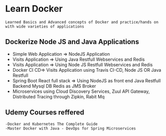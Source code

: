 # Learn Docker 

```
Learned Basics and Advanced concepts of Docker and practice/hands on with wide varieties of applications
````

## Dockerize Node JS and Java Applications

- Simple Web Application => NodeJS Application
- Visits Application => Using Java Restfull Webservices and Redis
- Visits Application => Using Node JS Restfull Webservices and Redis
- Docker CI CD=> Visits Application using Travis CI-CD, Node JS OR Java Restfull
- Spring Boot React full stack => 
Using NodeJS as front end
Java Restfull Backend
Mysql DB
Redis as JMS Broker
- Microservices using
Cloud Discovery Services,
Zuul API Gateway,
Distributed Tracing through Zipkin, Rabit Mq
## Udemy Courses reffered
````
-Docker and Kubernetes The Complete Guide
-Master Docker with Java - DevOps for Spring Microservices

